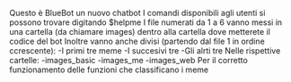 Questo è BlueBot un nuovo chatbot
I comandi disponibili agli utenti si possono trovare digitando $helpme
I file numerati da 1 a 6 vanno messi in una cartella (da chiamare images) dentro alla cartella dove metterete il codice del bot
Inoltre vanno anche divisi (partendo dal file 1 in ordine ccrescente):
-I primi tre meme
-I succesivi tre
-Gli alrti tre 
Nelle rispettive cartelle:
-images_basic
-images_me
-images_web
Per il corretto funzionamento delle funzioni che classificano i meme
